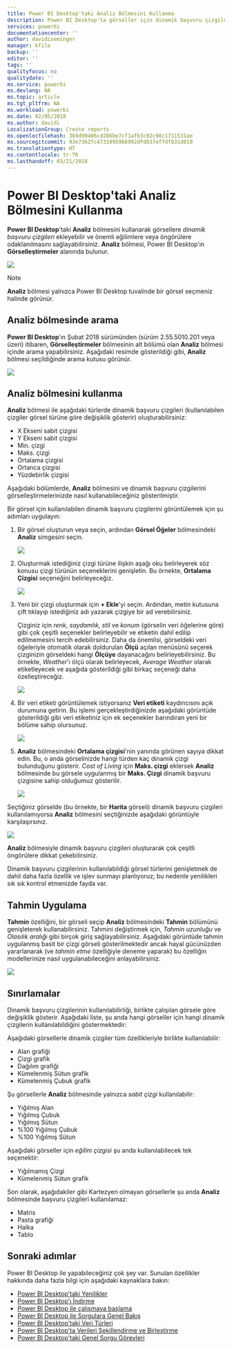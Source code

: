 ```yaml
---
title: Power BI Desktop'taki Analiz Bölmesini Kullanma
description: Power BI Desktop'ta görseller için dinamik başvuru çizgileri oluşturma
services: powerbi
documentationcenter: ''
author: davidiseminger
manager: kfile
backup: ''
editor: ''
tags: ''
qualityfocus: no
qualitydate: ''
ms.service: powerbi
ms.devlang: NA
ms.topic: article
ms.tgt_pltfrm: NA
ms.workload: powerbi
ms.date: 02/05/2018
ms.author: davidi
LocalizationGroup: Create reports
ms.openlocfilehash: 369d99406cd286be7cf1afb3c02c98c1711531ae
ms.sourcegitcommit: 93e7362fc47319959b6992dfd037effdf831d010
ms.translationtype: HT
ms.contentlocale: tr-TR
ms.lasthandoff: 03/21/2018
---
```

# <a name="using-the-analytics-pane-in-power-bi-desktop"></a>Power BI Desktop'taki Analiz Bölmesini Kullanma
**Power BI Desktop**'taki **Analiz** bölmesini kullanarak görsellere *dinamik başvuru çizgileri* ekleyebilir ve önemli eğilimlere veya öngörülere odaklanılmasını sağlayabilirsiniz. **Analiz** bölmesi, Power BI Desktop’ın **Görselleştirmeler** alanında bulunur.

![](media/desktop-analytics-pane/analytics-pane_1.png)

> [!NOTE]
> **Analiz** bölmesi yalnızca Power BI Desktop tuvalinde bir görsel seçmeniz halinde görünür.

## <a name="search-within-the-analytics-pane"></a>Analiz bölmesinde arama
**Power BI Desktop**’ın Şubat 2018 sürümünden (sürüm 2.55.5010.201 veya üzeri) itibaren, **Görselleştirmeler** bölmesinin alt bölümü olan **Analiz** bölmesi içinde arama yapabilirsiniz. Aşağıdaki resimde gösterildiği gibi, **Analiz** bölmesi seçildiğinde arama kutusu görünür.

![](media/desktop-analytics-pane/analytics-pane_1b.png)

## <a name="using-the-analytics-pane"></a>Analiz bölmesini kullanma
**Analiz** bölmesi ile aşağıdaki türlerde dinamik başvuru çizgileri (kullanılabilen çizgiler görsel türüne göre değişiklik gösterir) oluşturabilirsiniz:

* X Ekseni sabit çizgisi
* Y Ekseni sabit çizgisi
* Min. çizgi
* Maks. çizgi
* Ortalama çizgisi
* Ortanca çizgisi
* Yüzdebirlik çizgisi

Aşağıdaki bölümlerde, **Analiz** bölmesini ve dinamik başvuru çizgilerini görselleştirmelerinizde nasıl kullanabileceğiniz gösterilmiştir.

Bir görsel için kullanılabilen dinamik başvuru çizgilerini görüntülemek için şu adımları uygulayın:

1. Bir görsel oluşturun veya seçin, ardından **Görsel Öğeler** bölmesindeki **Analiz** simgesini seçin.
   
   ![](media/desktop-analytics-pane/analytics-pane_2.png)
2. Oluşturmak istediğiniz çizgi türüne ilişkin aşağı oku belirleyerek söz konusu çizgi türünün seçeneklerini genişletin. Bu örnekte, **Ortalama Çizgisi** seçeneğini belirleyeceğiz.
   
   ![](media/desktop-analytics-pane/analytics-pane_3.png)
3. Yeni bir çizgi oluşturmak için **+ Ekle**'yi seçin. Ardından, metin kutusuna çift tıklayıp istediğiniz adı yazarak çizgiye bir ad verebilirsiniz.
   
   Çizginiz için *renk*, *saydamlık*, *stil* ve *konum* (görselin veri öğelerine göre) gibi çok çeşitli seçenekler belirleyebilir ve etiketin dahil edilip edilmemesini tercih edebilirsiniz. Daha da önemlisi, görseldeki veri öğeleriyle otomatik olarak doldurulan **Ölçü** açılan menüsünü seçerek çizginizin görseldeki hangi **Ölçüye** dayanacağını belirleyebilirsiniz. Bu örnekte, *Weather*'ı ölçü olarak belirleyecek, *Average Weather* olarak etiketleyecek ve aşağıda gösterildiği gibi birkaç seçeneği daha özelleştireceğiz.
   
   ![](media/desktop-analytics-pane/analytics-pane_4.png)
4. Bir veri etiketi görüntülemek istiyorsanız **Veri etiketi** kaydırıcısını açık durumuna getirin. Bu işlemi gerçekleştirdiğinizde aşağıdaki görüntüde gösterildiği gibi veri etiketiniz için ek seçenekler barındıran yeni bir bölüme sahip olursunuz.
   
   ![](media/desktop-analytics-pane/analytics-pane_5.png)
5. **Analiz** bölmesindeki **Ortalama çizgisi**'nin yanında görünen sayıya dikkat edin. Bu, o anda görselinizde hangi türden kaç dinamik çizgi bulunduğunu gösterir. *Cost of Living* için **Maks. çizgi** eklersek **Analiz** bölmesinde bu görsele uygulanmış bir **Maks. Çizgi** dinamik başvuru çizgisine sahip olduğumuz gösterilir.
   
   ![](media/desktop-analytics-pane/analytics-pane_6.png)

Seçtiğiniz görselde (bu örnekte, bir **Harita** görseli) dinamik başvuru çizgileri kullanılamıyorsa **Analiz** bölmesini seçtiğinizde aşağıdaki görüntüyle karşılaşırsınız.

![](media/desktop-analytics-pane/analytics-pane_7.png)

**Analiz** bölmesiyle dinamik başvuru çizgileri oluşturarak çok çeşitli öngörülere dikkat çekebilirsiniz.

Dinamik başvuru çizgilerinin kullanılabildiği görsel türlerini genişletmek de dahil daha fazla özellik ve işlev sunmayı planlıyoruz; bu nedenle yenilikleri sık sık kontrol etmenizde fayda var.

## <a name="apply-forecasting"></a>Tahmin Uygulama
**Tahmin** özelliğini, bir görseli seçip **Analiz** bölmesindeki **Tahmin** bölümünü genişleterek kullanabilirsiniz. Tahmini değiştirmek için, *Tahmin uzunluğu* ve *Olasılık aralığı* gibi birçok giriş sağlayabilirsiniz. Aşağıdaki görüntüde tahmin uygulanmış basit bir çizgi görseli gösterilmektedir ancak hayal gücünüzden yararlanarak (ve *tahmin etme* özelliğiyle deneme yaparak) bu özelliğin modellerinize nasıl uygulanabileceğini anlayabilirsiniz.

![](media/desktop-analytics-pane/analytics-pane_8.png)

## <a name="limitations"></a>Sınırlamalar
Dinamik başvuru çizgilerinin kullanılabilirliği, birlikte çalışılan görsele göre değişiklik gösterir. Aşağıdaki liste, şu anda hangi görseller için hangi dinamik çizgilerin kullanılabildiğini göstermektedir:

Aşağıdaki görsellerle dinamik çizgiler tüm özellikleriyle birlikte kullanılabilir:

* Alan grafiği
* Çizgi grafik
* Dağılım grafiği
* Kümelenmiş Sütun grafik
* Kümelenmiş Çubuk grafik

Şu görsellerle **Analiz** bölmesinde yalnızca *sabit çizgi* kullanılabilir:

* Yığılmış Alan
* Yığılmış Çubuk
* Yığılmış Sütun
* %100 Yığılmış Çubuk
* %100 Yığılmış Sütun

Aşağıdaki görseller için *eğilim çizgisi* şu anda kullanılabilecek tek seçenektir:

* Yığılmamış Çizgi
* Kümelenmiş Sütun grafik

Son olarak, aşağıdakiler gibi Kartezyen olmayan görsellerle şu anda **Analiz** bölmesinde başvuru çizgileri kullanılamaz:

* Matris
* Pasta grafiği
* Halka
* Tablo

## <a name="next-steps"></a>Sonraki adımlar
Power BI Desktop ile yapabileceğiniz çok şey var. Sunulan özellikler hakkında daha fazla bilgi için aşağıdaki kaynaklara bakın:

* [Power BI Desktop'taki Yenilikler](desktop-latest-update.md)
* [Power BI Desktop'ı İndirme](desktop-get-the-desktop.md)
* [Power BI Desktop ile çalışmaya başlama](desktop-getting-started.md)
* [Power BI Desktop ile Sorgulara Genel Bakış](desktop-query-overview.md)
* [Power BI Desktop'taki Veri Türleri](desktop-data-types.md)
* [Power BI Desktop'ta Verileri Şekillendirme ve Birleştirme](desktop-shape-and-combine-data.md)
* [Power BI Desktop'taki Genel Sorgu Görevleri](desktop-common-query-tasks.md)    

